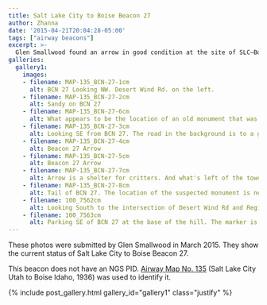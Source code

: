 ```yaml
---
title: Salt Lake City to Boise Beacon 27
author: Zhanna
date: '2015-04-21T20:04:28-05:00'
tags: ["airway beacons"]
excerpt: >-
  Glen Smallwood found an arrow in good condition at the site of SLC—Boise Beacon 27.
galleries:
  gallery1:
    images:    
    - filename: MAP-135_BCN-27-1cm
      alt: BCN 27 Looking NW. Desert Wind Rd. on the left.
    - filename: MAP-135_BCN-27-2cm
      alt: Sandy on BCN 27
    - filename: MAP-135_BCN-27-6cm
      alt: What appears to be the location of an old monument that was set in the concrete pad on the tail of the arrow. Oddly enough, there is no NGS datasheet associated with this marker.
    - filename: MAP-135_BCN-27-3cm
      alt: Looking SE from BCN 27. The road in the background is to a gravel pit on Regina Rd.
    - filename: MAP-135_BCN-27-4cm
      alt: Beacon 27 Arrow
    - filename: MAP-135_BCN-27-5cm
      alt: Beacon 27 Arrow
    - filename: MAP-135_BCN-27-7cm
      alt: Arrow is a shelter for critters. And what's left of the tower.
    - filename: MAP-135_BCN-27-8cm
      alt: Tail of BCN 27. The location of the suspected monument is near the center of the pad, however most locations of these monuments according to the NGS datasheets are the center of the tower.
    - filename: 100_7562cm
      alt: Looking South to the intersection of Desert Wind Rd and Regina Rd. The name of the road is different from the name of the old town(?) shown on the topographic maps of the area, which call it out as Regena. Airway Map 135 also describes this as “Regena”.
    - filename: 100_7563cm
      alt: Parking SE of BCN 27 at the base of the hill. The marker is on private ground, but is not signed.     
---
```


These photos were submitted by Glen Smallwood in March 2015. They show the current status of Salt Lake City to Boise Beacon 27.

This beacon does not have an NGS PID. [Airway Map No. 135](https://www.loc.gov/resource/g3701pm.gct00064/?sp=167) (Salt Lake City Utah to Boise Idaho, 1936) was used to identify it. 

{% include post_gallery.html gallery_id="gallery1" class="justify" %}
